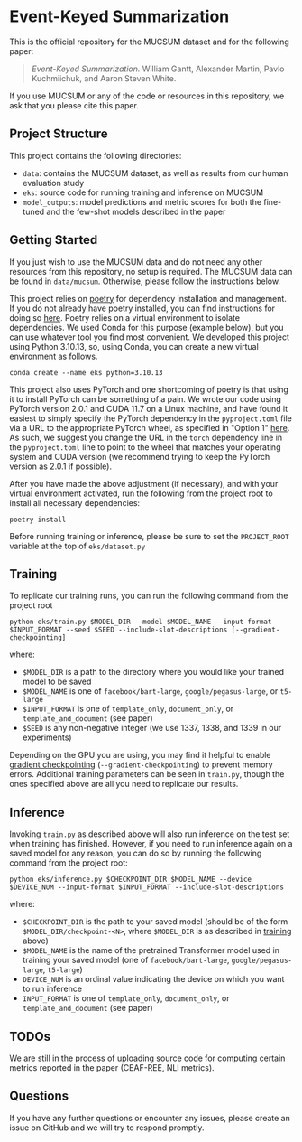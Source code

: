 # Event-Keyed Summarization

This is the official repository for the MUCSUM dataset and for the following paper:

>*Event-Keyed Summarization.* William Gantt, Alexander Martin, Pavlo Kuchmiichuk, and Aaron Steven White.

If you use MUCSUM or any of the code or resources in this repository, we ask that you please cite this paper.

## Project Structure

This project contains the following directories:

- `data`: contains the MUCSUM dataset, as well as results from our human evaluation study
- `eks`: source code for running training and inference on MUCSUM
- `model_outputs`: model predictions and metric scores for both the fine-tuned and the few-shot models described in the paper

## Getting Started

If you just wish to use the MUCSUM data and do not need any other resources from this repository, no setup is required. The MUCSUM data can be found in `data/mucsum`. Otherwise, please follow the instructions below.

This project relies on [poetry](https://python-poetry.org/) for dependency installation and management. If you do not already have poetry installed, you can find instructions for doing so [here](https://python-poetry.org/docs/#installation). Poetry relies on a virtual environment to isolate dependencies. We used Conda for this purpose (example below), but you can use whatever tool you find most convenient. We developed this project using Python 3.10.13, so, using Conda, you can create a new virtual environment as follows.

```
conda create --name eks python=3.10.13
```

This project also uses PyTorch and one shortcoming of poetry is that using it to install PyTorch can be something of a pain. We wrote our code using PyTorch version 2.0.1 and CUDA 11.7 on a Linux machine, and have found it easiest to simply specify the PyTorch dependency in the `pyproject.toml` file via a URL to the appropriate PyTorch wheel, as specified in "Option 1" [here](https://github.com/python-poetry/poetry/issues/6409). As such, we suggest you change the URL in the `torch` dependency line in the `pyproject.toml` line to point to the wheel that matches your operating system and CUDA version (we recommend trying to keep the PyTorch version as 2.0.1 if possible).

After you have made the above adjustment (if necessary), and with your virtual environment activated, run the following from the project root to install all necessary dependencies:

```
poetry install
```

Before running training or inference, please be sure to set the `PROJECT_ROOT` variable at the top of `eks/dataset.py`

## Training

To replicate our training runs, you can run the following command from the project root

```
python eks/train.py $MODEL_DIR --model $MODEL_NAME --input-format $INPUT_FORMAT --seed $SEED --include-slot-descriptions [--gradient-checkpointing]
```

where:
- `$MODEL_DIR` is a path to the directory where you would like your trained model to be saved
- `$MODEL_NAME` is one of `facebook/bart-large`, `google/pegasus-large`, or `t5-large`
- `$INPUT_FORMAT` is one of `template_only`, `document_only`, or `template_and_document` (see paper)
- `$SEED` is any non-negative integer (we use 1337, 1338, and 1339 in our experiments)

Depending on the GPU you are using, you may find it helpful to enable [gradient checkpointing](https://huggingface.co/docs/transformers/v4.18.0/en/performance) (`--gradient-checkpointing`) to prevent memory errors. Additional training parameters can be seen in `train.py`, though the ones specified above are all you need to replicate our results.

## Inference

Invoking `train.py` as described above will also run inference on the test set when training has finished. However, if you need to run inference again on a saved model for any reason, you can do so by running the following command from the project root:

```
python eks/inference.py $CHECKPOINT_DIR $MODEL_NAME --device $DEVICE_NUM --input-format $INPUT_FORMAT --include-slot-descriptions
```

where:
- `$CHECKPOINT_DIR` is the path to your saved model (should be of the form `$MODEL_DIR/checkpoint-<N>`, where `$MODEL_DIR` is as described in [training](#training) above)
- `$MODEL_NAME` is the name of the pretrained Transformer model used in training your saved model (one of `facebook/bart-large`, `google/pegasus-large`, `t5-large`)
- `DEVICE_NUM` is an ordinal value indicating the device on which you want to run inference
- `INPUT_FORMAT` is one of `template_only`, `document_only`, or `template_and_document` (see paper)

## TODOs

We are still in the process of uploading source code for computing certain metrics reported in the paper (CEAF-REE, NLI metrics).

## Questions

If you have any further questions or encounter any issues, please create an issue on GitHub and we will try to respond promptly.